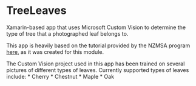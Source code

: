 # TreeLeaves
Xamarin-based app that uses Microsoft Custom Vision to determine the type of tree that a photographed leaf belongs to.

This app is heavily based on the tutorial provided by the NZMSA program [here](https://github.com/NZMSA/2017-Phase-1-Module-2), as it was created for this module.

The Custom Vision project used in this app has been trained on several pictures of different types of leaves. Currently supported types of leaves include:
	* Cherry
	* Chestnut
	* Maple
	* Oak